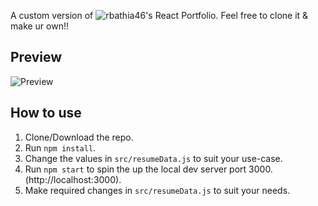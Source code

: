 


A custom version of ![rbathia46's React Portfolio](https://github.com/rbhatia46/React-Portfolio). Feel free to clone it & make ur own!!

## Preview
![Preview](https://ibb.co/4TzQWQQ)

## How to use
1. Clone/Download the repo.
2. Run  ``` npm install ```.
3. Change the values in ```src/resumeData.js``` to suit your use-case.
4. Run ```npm start``` to spin the up the local dev server port 3000.(http://localhost:3000).
5. Make required changes in ```src/resumeData.js``` to suit your needs.

